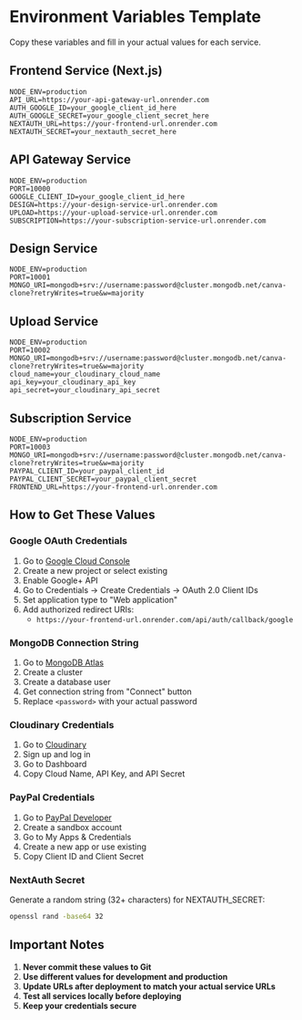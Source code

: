 # Environment Variables Template

Copy these variables and fill in your actual values for each service.

## Frontend Service (Next.js)

```env
NODE_ENV=production
API_URL=https://your-api-gateway-url.onrender.com
AUTH_GOOGLE_ID=your_google_client_id_here
AUTH_GOOGLE_SECRET=your_google_client_secret_here
NEXTAUTH_URL=https://your-frontend-url.onrender.com
NEXTAUTH_SECRET=your_nextauth_secret_here
```

## API Gateway Service

```env
NODE_ENV=production
PORT=10000
GOOGLE_CLIENT_ID=your_google_client_id_here
DESIGN=https://your-design-service-url.onrender.com
UPLOAD=https://your-upload-service-url.onrender.com
SUBSCRIPTION=https://your-subscription-service-url.onrender.com
```

## Design Service

```env
NODE_ENV=production
PORT=10001
MONGO_URI=mongodb+srv://username:password@cluster.mongodb.net/canva-clone?retryWrites=true&w=majority
```

## Upload Service

```env
NODE_ENV=production
PORT=10002
MONGO_URI=mongodb+srv://username:password@cluster.mongodb.net/canva-clone?retryWrites=true&w=majority
cloud_name=your_cloudinary_cloud_name
api_key=your_cloudinary_api_key
api_secret=your_cloudinary_api_secret
```

## Subscription Service

```env
NODE_ENV=production
PORT=10003
MONGO_URI=mongodb+srv://username:password@cluster.mongodb.net/canva-clone?retryWrites=true&w=majority
PAYPAL_CLIENT_ID=your_paypal_client_id
PAYPAL_CLIENT_SECRET=your_paypal_client_secret
FRONTEND_URL=https://your-frontend-url.onrender.com
```

## How to Get These Values

### Google OAuth Credentials
1. Go to [Google Cloud Console](https://console.cloud.google.com)
2. Create a new project or select existing
3. Enable Google+ API
4. Go to Credentials → Create Credentials → OAuth 2.0 Client IDs
5. Set application type to "Web application"
6. Add authorized redirect URIs:
   - `https://your-frontend-url.onrender.com/api/auth/callback/google`

### MongoDB Connection String
1. Go to [MongoDB Atlas](https://mongodb.com/atlas)
2. Create a cluster
3. Create a database user
4. Get connection string from "Connect" button
5. Replace `<password>` with your actual password

### Cloudinary Credentials
1. Go to [Cloudinary](https://cloudinary.com)
2. Sign up and log in
3. Go to Dashboard
4. Copy Cloud Name, API Key, and API Secret

### PayPal Credentials
1. Go to [PayPal Developer](https://developer.paypal.com)
2. Create a sandbox account
3. Go to My Apps & Credentials
4. Create a new app or use existing
5. Copy Client ID and Client Secret

### NextAuth Secret
Generate a random string (32+ characters) for NEXTAUTH_SECRET:
```bash
openssl rand -base64 32
```

## Important Notes

1. **Never commit these values to Git**
2. **Use different values for development and production**
3. **Update URLs after deployment to match your actual service URLs**
4. **Test all services locally before deploying**
5. **Keep your credentials secure** 